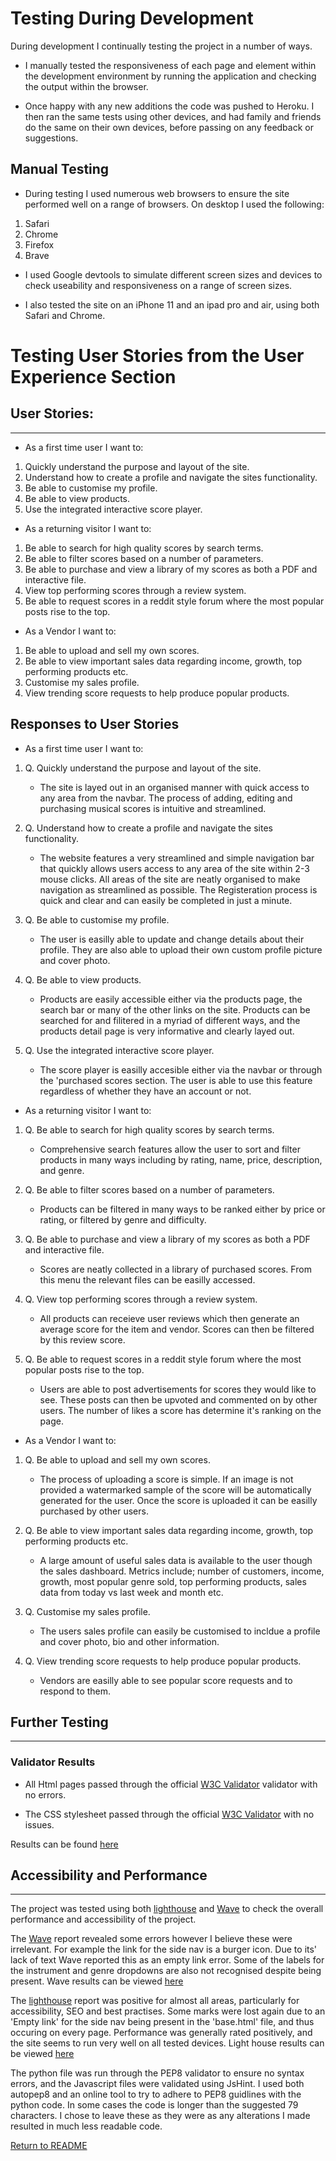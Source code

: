 # Testing During Development

During development I continually testing the project in a number of ways.

- I manually tested the responsiveness of each page and element within the development environment by running the application and checking the output within the browser.

- Once happy with any new additions the code was pushed to Heroku. I then ran the same tests using other devices, and had family and friends do the same on their own devices, before passing on any feedback or suggestions.

## Manual Testing

* During testing I used numerous web browsers to ensure the site performed well on a range of browsers. On desktop I used the following:

1. Safari
2. Chrome
3. Firefox
4. Brave

* I used Google devtools to simulate different screen sizes and devices to check useability and responsiveness on a range of screen sizes.

* I also tested the site on an iPhone 11 and an ipad pro and air, using both Safari and Chrome.


# Testing User Stories from the User Experience Section

## User Stories:
---
- As a first time user I want to:

1. Quickly understand the purpose and layout of the site.
2. Understand how to create a profile and navigate the sites functionality.
3. Be able to customise my profile.
4. Be able to view products.
5. Use the integrated interactive score player.

- As a returning visitor I want to:

1. Be able to search for high quality scores by search terms.
2. Be able to filter scores based on a number of parameters.
3. Be able to purchase and view a library of my scores as both a PDF and interactive file.
4. View top performing scores through a review system.
5. Be able to request scores in a reddit style forum where the most popular posts rise to the top.

- As a Vendor I want to:

1. Be able to upload and sell my own scores.
2. Be able to view important sales data regarding income, growth, top performing products etc.
3. Customise my sales profile.
4. View trending score requests to help produce popular products.

## Responses to User Stories

- As a first time user I want to:

1. Q.  Quickly understand the purpose and layout of the site.
      * The site is layed out in an organised manner with quick access to any area from the navbar. The process of adding, editing and purchasing musical scores is intuitive and streamlined.

2. Q. Understand how to create a profile and navigate the sites functionality.
      * The website features a very streamlined and simple navigation bar that quickly allows users access to any area of the site within 2-3 mouse clicks. All areas of the site are neatly organised to make navigation as streamlined as possible.
      The Registeration process is quick and clear and can easily be completed in just a minute.

3. Q. Be able to customise my profile.
      * The user is easilly able to update and change details about their profile. They are also able to upload their own custom profile picture and cover photo.

4. Q. Be able to view products.
    * Products are easily accessible either via the products page, the search bar or many of the other links on the site. Products can be searched for and filitered in a myriad of different ways, and the products detail page is very informative and clearly layed out.

5. Q.  Use the integrated interactive score player.
      * The score player is easilly accesible either via the navbar or through the 'purchased scores section. The user is able to use this feature regardless of whether they have an account or not.


- As a returning visitor I want to:

1. Q. Be able to search for high quality scores by search terms.
      * Comprehensive search features allow the user to sort and filter products in many ways including by rating, name, price, description, and genre.

2. Q. Be able to filter scores based on a number of parameters.
      * Products can be filtered in many ways to be ranked either by price or rating, or filtered by genre and difficulty.

3. Q. Be able to purchase and view a library of my scores as both a PDF and interactive file.
      * Scores are neatly collected in a library of purchased scores. From this menu the relevant files can be easilly accessed. 

4. Q. View top performing scores through a review system.
      * All products can receieve user reviews which then generate an average score for the item and vendor. Scores can then be filtered by this review score.

5. Q. Be able to request scores in a reddit style forum where the most popular posts rise to the top.
      * Users are able to post advertisements for scores they would like to see. These posts can then be upvoted and commented on by other users. The number of likes a score has determine it's ranking on the page.

            
- As a Vendor I want to:

1. Q. Be able to upload and sell my own scores.
    * The process of uploading a score is simple. If an image is not provided a watermarked sample of the score will be automatically generated for the user. Once the score is uploaded it can be easilly purchased by other users. 

2. Q. Be able to view important sales data regarding income, growth, top performing products etc.
    * A large amount of useful sales data is available to the user though the sales dashboard. Metrics include; number of customers, income, growth, most popular genre sold, top performing products, sales data from today vs last week and month etc.

3. Q. Customise my sales profile.
    * The users sales profile can easily be customised to incldue a profile and cover photo, bio and other information.

4. Q. View trending score requests to help produce popular products.
    * Vendors are easilly able to see popular score requests and to respond to them.
    
## Further Testing
---
### Validator Results
* All Html pages passed through the official [W3C Validator](https://validator.w3.org) validator with no errors.

* The CSS stylesheet passed through the official [W3C Validator](https://validator.w3.org) with no issues.

Results can be found [here](/static/readme-files/validator-results/)


## Accessibility and Performance
---
The project was tested using both [lighthouse](https://developers.google.com/web/tools/lighthouse) and [Wave](https://wave.webaim.org/) to check the overall performance and accessibility of the project.

The [Wave](https://wave.webaim.org/) report revealed some errors however I believe these were irrelevant. For example the link for the side nav is a burger icon. Due to its' lack of text Wave reported this as an empty link error. Some of the labels for the instrument and genre dropdowns are also not recognised despite being present.
Wave results can be viewed [here](/static/readme-files/wave/)

The [lighthouse](https://developers.google.com/web/tools/lighthouse) report was positive for almost all areas, particularly for accessibility, SEO and best practises. Some marks were lost again due to an 'Empty link' for the side nav being present in the 'base.html' file, and thus occuring on every page.
Performance was generally rated positively, and the site seems to run very well on all tested devices.
Light house results can be viewed [here](/static/readme-files/lighthouse/)

The python file was run through the PEP8 validator to ensure no syntax errors, and the Javascript files were validated using JsHint.
I used both autopep8 and an online tool to try to adhere to PEP8 guidlines with the python code. In some cases the code is longer than the suggested 79 characters. I chose to leave these as they were as any alterations I made resulted in much less readable code.

[Return to README](/README.md)